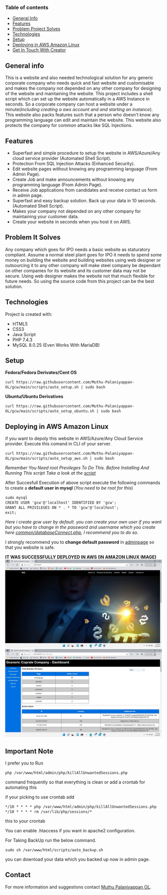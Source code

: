 ### Table of contents
* [General Info](#general-info)
* [Features](#features)
* [Problem Project Solves](#problem-it-solves)
* [Technologies](#technologies)
* [Setup](#setup)
* [Deploying in AWS Amazon Linux](#deploying-in-aWS-amazon-linux)
* [Get In Touch With Creator](#contact)

## General info
This is a website and also needed technological solution for any generic corporate company who needs quick and fast website and customisable and makes the company not depended on any other company for designing of the website and maintaining the website. This project includes a shell script which can set up the website automatically in a AWS Instance in seconds. So a corporate company can host a website under a minute(*Including creating a aws account and and starting an instance*). This website also packs features such that a person who doesn't know any programming language can edit and maintain the website. This website also protects the company for common attacks like SQL Injections.

## Features
* Superfast and simple procedure to setup the website in AWS/Azure/Any cloud service provider (Automated Shell Script).
* Protection From SQL Injection Attacks (Enhanced Security).
* Edit website pages without knowing any programming language (From Admin Page).
* Create Job and make announcements without knowing any programming language (From Admin Page).
* Receive Job applications from candidates and receive contact us form in admin page.
* Superfast and easy backup solution. Back up your data in 10 seconds. (Automated Shell Script).
* Makes your company not depended on any other company for maintaining your customer data.
* Create your website in seconds when you host it on AWS.

## Problem It Solves
Any company which goes for IPO needs a basic website as staturatory compliant.
Assume a normal steel plant goes for IPO it needs to spend some money on building the website and building websites using web designer or outsourcing it to any other company will make steel company be dependant on other companies for its website and its customer data may not be secure.
Using web designer makes the website not that much flexible for future needs. So using the source code from this project can be the best solution.

## Technologies
Project is created with:
* HTML5
* CSS3
* Java Script
* PHP 7.4.3
* MySQL 8.0.25 (Even Works With MariaDB)
	
## Setup

**Fedora/Fedora Derivates/Cent OS**

```
curl https://raw.githubusercontent.com/Muthu-Palaniyappan-OL/gcw/main/scripts/auto_setup.sh | sudo bash
```

**Ubuntu/Ubuntu Derivatives**

```
curl https://raw.githubusercontent.com/Muthu-Palaniyappan-OL/gcw/main/scripts/auto_setup_ubuntu.sh | sudo bash
```

## Deploying in AWS Amazon Linux

if you want to depoly this website in AWS/Azure/Any Cloud Service provider. Execute this comand in CLI of your server.

```
curl https://raw.githubusercontent.com/Muthu-Palaniyappan-OL/gcw/main/scripts/auto_setup_aws.sh | sudo bash
```

*Remember You Need root Previleges To Do This. Before Installing And Running This script Take a look at the [script](scripts/auto_setup.sh)*

After Succesfull Execution of above script execute the following commands to create a **default user in mysql** (*You need to be root for this*)

```
sudo mysql
CREATE USER 'gcw'@'localhost' IDENTIFIED BY 'gcw';
GRANT ALL PRIVILEGES ON * . * TO 'gcw'@'localhost';
exit;
```

*Here i create gcw user by default. you can create your own user if you want but you have to change in the password and username which you create here [common/databaseConnect.php](common/databaseConnect.php), I recommend you to do so.*

I strongly recommend you to **change default password** in [adminpage](admin/login.php) so that you website is safe.


**IT WAS SUCCESSFULLY DEPLOYED IN AWS (IN AMAZON LINUX IMAGE)**
![Home Page](https://github.com/Muthu-Palaniyappan-OL/gcw/blob/main/assets/img/img1.jpg)
![Admin Page](https://github.com/Muthu-Palaniyappan-OL/gcw/blob/main/assets/img/img2.jpg)

## Important Note

I prefer you to Run 

```
php /var/www/html/admin/php/killAllUnwantedSessions.php
```
command frequently so that everything is clean or add a crontab for automating this

if your picking to use crontab add
```
*/10 * * * * php /var/www/html/admin/php/killAllUnwantedSessions.php
*/10 * * * * rm /var/lib/php/sessions/*
```
this to your crontab

You can enable .htaccess if you want in apache2 configuration.

For Taking BackUp run the below command.
```
sudo sh /var/www/html/scripts/auto_backup.sh
```

you can download your data which you backed up now in admin page.

## Contact
 
For more information and suggestions contact [Muthu Palaniyappan OL](mailto:muthu892542@gmail.com).
